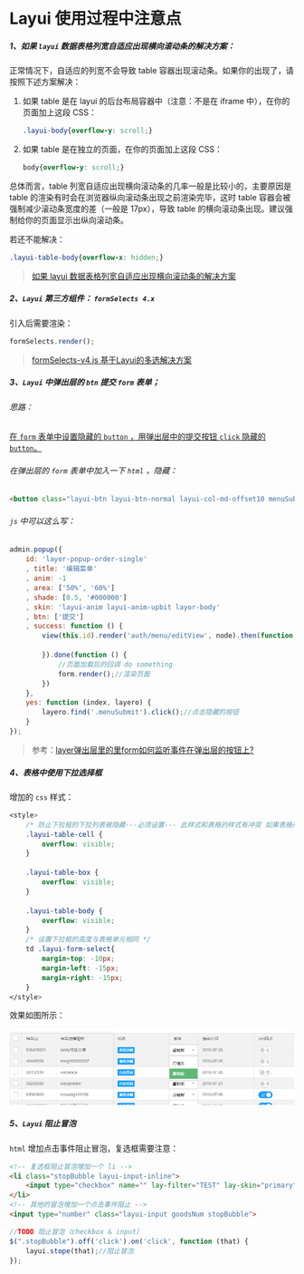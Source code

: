 # Layui 使用过程中注意点

##### 1、如果 `layui` 数据表格列宽自适应出现横向滚动条的解决方案：

正常情况下，自适应的列宽不会导致 table 容器出现滚动条。如果你的出现了，请按照下述方案解决：

1. 如果 table 是在 layui 的后台布局容器中（注意：不是在 iframe 中），在你的页面加上这段 CSS：

   ```css
   .layui-body{overflow-y: scroll;}
   ```

2. 如果 table 是在独立的页面，在你的页面加上这段 CSS：

   ```css
   body{overflow-y: scroll;}
   ```

总体而言，table 列宽自适应出现横向滚动条的几率一般是比较小的，主要原因是 table 的渲染有时会在浏览器纵向滚动条出现之前渲染完毕，这时 table 容器会被强制减少滚动条宽度的差（一般是 17px），导致 table 的横向滚动条出现。建议强制给你的页面显示出纵向滚动条。

若还不能解决：

```css
.layui-table-body{overflow-x: hidden;}
```

> [如果 layui 数据表格列宽自适应出现横向滚动条的解决方案](<https://fly.layui.com/jie/18737/>)



##### 2、`Layui` 第三方组件： `formSelects 4.x`

引入后需要渲染：

```js
formSelects.render();
```

> [formSelects-v4.js 基于Layui的多选解决方案](https://hnzzmsf.github.io/example/example_v4.html)



##### 3、`Layui` 中弹出层的 `btn` 提交 `form` 表单；

###### 思路：

<u>在 `form` 表单中设置隐藏的 `button` ，用弹出层中的提交按钮 `click` 隐藏的 `button`。</u>

###### 在弹出层的 `form` 表单中加入一下 `html` ，隐藏：

```html
<button class="layui-btn layui-btn-normal layui-col-md-offset10 menuSubmit" style="display: none;" lay-filter="menuSubmit" lay-submit>提交</button>
```

###### `js` 中可以这么写：

```js
admin.popup({
    id: 'layor-popup-order-single'
    , title: '编辑菜单'
    , anim: -1
    , area: ['50%', '60%']
    , shade: [0.5, '#000000']
    , skin: 'layui-anim layui-anim-upbit layor-body'
    , btn: ['提交']
    , success: function () {
        view(this.id).render('auth/menu/editView', node).then(function () {

        }).done(function () {
            //页面加载后的回调 do something
            form.render();//渲染页面
        })
    },
    yes: function (index, layero) {
        layero.find('.menuSubmit').click();//点击隐藏的按钮
    }
});
```

> 参考：[layer弹出层里的里form如何监听事件在弹出层的按钮上?](https://fly.layui.com/jie/5581)



##### 4、表格中使用下拉选择框

增加的 `css` 样式：

```css
<style>
    /* 防止下拉框的下拉列表被隐藏---必须设置--- 此样式和表格的样式有冲突 如果表格列数太多 会出现错乱的情况 目前我的解决方法是忽略下拉框的美化渲染 <select lay-ignore> */
    .layui-table-cell {
        overflow: visible;
    }

    .layui-table-box {
        overflow: visible;
    }

    .layui-table-body {
        overflow: visible;
    }
    /* 设置下拉框的高度与表格单元相同 */
    td .layui-form-select{
        margin-top: -10px;
        margin-left: -15px;
        margin-right: -15px;
    }
</style>
```

效果如图所示：

![1562135097510](../../images/1562135097510.png)



##### 5、`Layui` 阻止冒泡

`html` 增加点击事件阻止冒泡，复选框需要注意：

```html
<!-- 复选框阻止冒泡增加一个 li -->
<li class="stopBubble layui-input-inline">
	<input type="checkbox" name="" lay-filter="TEST" lay-skin="primary">
</li>
<!-- 其他的冒泡增加一个点击事件阻止 -->
<input type="number" class="layui-input goodsNum stopBubble">
```

```js
//TODO 阻止冒泡（checkbox & input）
$(".stopBubble").off('click').on('click', function (that) {
    layui.stope(that);//阻止冒泡
});
```

